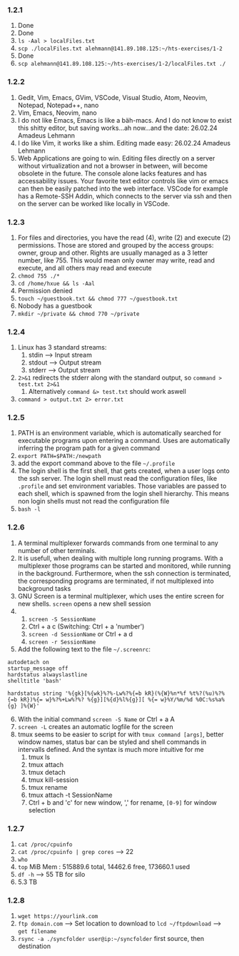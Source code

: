### 1.2.1

1. Done
2. Done
3. `ls -Aal > localFiles.txt`
4. `scp ./localFiles.txt alehmann@141.89.108.125:~/hts-exercises/1-2`
5. Done
6. `scp alehmann@141.89.108.125:~/hts-exercises/1-2/localFiles.txt ./`

### 1.2.2

1. Gedit, Vim, Emacs, GVim, VSCode, Visual Studio, Atom, Neovim, Notepad, Notepad++, nano
2. Vim, Emacs, Neovim, nano
3. I do not like Emacs, Emacs is like a bäh-macs. And I do not know to exist this shitty editor, but saving works...ah now...and the date: 26.02.24 Amadeus Lehmann
4. I do like Vim, it works like a shim. Editing made easy: 26.02.24 Amadeus Lehmann
5. Web Applications are going to win. Editing files directly on a server without virtualization and not a browser in between, will become obsolete in the future. The console alone lacks features and has accessability issues. Your favorite text editor controls like vim or emacs can then be easily patched into the web interface. 
VSCode for example has a Remote-SSH Addin, which connects to the server via ssh and then on the server can be worked like locally in VSCode.

### 1.2.3

1. For files and directories, you have the read (4), write (2) and execute (2) permissions. Those are stored and grouped by the access groups: owner, group and other. Rights are usually managed as a 3 letter number, like 755. This would mean only owner may write, read and execute, and all others may read and execute
2. `chmod 755 ./*`
3. `cd /home/hxue && ls -Aal`
4. Permission denied
5. `touch ~/guestbook.txt && chmod 777 ~/guestbook.txt`
6. Nobody has a guestbook
7. `mkdir ~/private && chmod 770 ~/private`

### 1.2.4

1. Linux has 3 standard streams:
   1. stdin --> Input stream
   2. stdout --> Output stream
   3. stderr --> Output stream
2. `2>&1` redirects the stderr along with the standard output, so `command > test.txt 2>&1`
   1. Alternatively `command &> test.txt` should work aswell
3. `command > output.txt 2> error.txt`

### 1.2.5

1. PATH is an environment variable, which is automatically searched for executable programs upon entering a command. Uses are automatically inferring the program path for a given command
2. `export PATH=$PATH:/newpath`
3. add the export command above to the file `~/.profile`
4. The login shell is the first shell, that gets created, when a user logs onto the ssh server. The login shell must read the configuration files, like `.profile` and set environment variables. Those variables are passed to each shell, which is spawned from the login shell hierarchy. This means non login shells must not read the configuration file
5. `bash -l`

### 1.2.6

1. A terminal multiplexer forwards commands from one terminal to any number of other terminals. 
2. It is usefull, when dealing with multiple long running programs. With a multiplexer those programs can be started and monitored, while running in the background. Furthermore, when the ssh connection is terminated, the corresponding programs are terminated, if not multiplexed into background tasks
3. GNU Screen is a terminal multiplexer, which uses the entire screen for new shells. `screen` opens a new shell session
4. 
   1. `screen -S SessionName`
   2. Ctrl + a c (Switching: Ctrl + a 'number')
   3. `screen -d SessionName` or Ctrl + a d
   4. `screen -r SessionName`
5. Add the following text to the file `~/.screenrc`:

```
autodetach on 
startup_message off 
hardstatus alwayslastline 
shelltitle 'bash'

hardstatus string '%{gk}[%{wk}%?%-Lw%?%{=b kR}(%{W}%n*%f %t%?(%u)%?%{=b kR})%{= w}%?%+Lw%?%? %{g}][%{d}%l%{g}][ %{= w}%Y/%m/%d %0C:%s%a%{g} ]%{W}'
```
6. With the initial command `screen -S Name` or Ctrl + a A
7. `screen -L` creates an automatic logfile for the screen
8. tmux seems to be easier to script for with `tmux command [args]`, better window names, status bar can be styled and shell commands in intervalls defined. And the syntax is much more intuitive for me
   1. tmux ls
   2. tmux attach
   3. tmux detach
   4. tmux kill-session
   5. tmux rename
   6. tmux attach -t SessionName
   7. Ctrl + b and 'c' for new window, ',' for rename, `[0-9]` for window selection

### 1.2.7
1. `cat /proc/cpuinfo`
2. `cat /proc/cpuinfo | grep cores` --> 22
3. `who`
4. `top` MiB Mem : 515889.6 total,  14462.6 free, 173660.1 used
5. `df -h` --> 55 TB for silo
6. 5.3 TB

### 1.2.8

1. `wget https://yourlink.com`
2. `ftp domain.com` --> Set location to download to `lcd ~/ftpdownload` --> `get filename`
3. `rsync -a ./syncfolder user@ip:~/syncfolder` first source, then destination